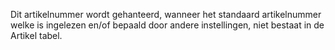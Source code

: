 Dit artikelnummer wordt gehanteerd, wanneer het standaard artikelnummer welke is ingelezen en/of bepaald door andere instellingen, niet bestaat in de Artikel tabel.
